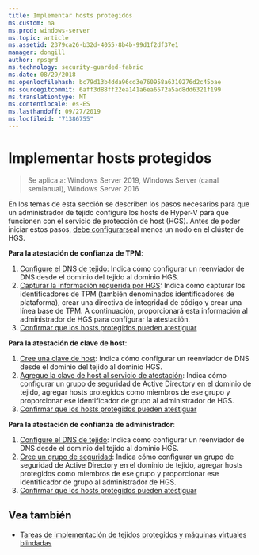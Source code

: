 ```yaml
---
title: Implementar hosts protegidos
ms.custom: na
ms.prod: windows-server
ms.topic: article
ms.assetid: 2379ca26-b32d-4055-8b4b-99d1f2df37e1
manager: dongill
author: rpsqrd
ms.technology: security-guarded-fabric
ms.date: 08/29/2018
ms.openlocfilehash: bc79d13b4dda96cd3e760958a6310276d2c45bae
ms.sourcegitcommit: 6aff3d88ff22ea141a6ea6572a5ad8dd6321f199
ms.translationtype: MT
ms.contentlocale: es-ES
ms.lasthandoff: 09/27/2019
ms.locfileid: "71386755"
---
```

# <a name="deploy-guarded-hosts"></a>Implementar hosts protegidos

>Se aplica a: Windows Server 2019, Windows Server (canal semianual), Windows Server 2016

En los temas de esta sección se describen los pasos necesarios para que un administrador de tejido configure los hosts de Hyper-V para que funcionen con el servicio de protección de host (HGS). Antes de poder iniciar estos pasos, [debe configurarse](guarded-fabric-setting-up-the-host-guardian-service-hgs.md)al menos un nodo en el clúster de HGS.

**Para la atestación de confianza de TPM**:
1. [Configure el DNS de tejido](guarded-fabric-configuring-fabric-dns.md): Indica cómo configurar un reenviador de DNS desde el dominio del tejido al dominio HGS.
2. [Capturar la información requerida por HGS](guarded-fabric-tpm-trusted-attestation-capturing-hardware.md): Indica cómo capturar los identificadores de TPM (también denominados identificadores de plataforma), crear una directiva de integridad de código y crear una línea base de TPM. A continuación, proporcionará esta información al administrador de HGS para configurar la atestación.
3. [Confirmar que los hosts protegidos pueden atestiguar](guarded-fabric-confirm-hosts-can-attest-successfully.md)

**Para la atestación de clave de host**:
1. [Cree una clave de host](guarded-fabric-create-host-key.md#create-a-host-key): Indica cómo configurar un reenviador de DNS desde el dominio del tejido al dominio HGS.
2. [Agregue la clave de host al servicio de atestación](guarded-fabric-create-host-key.md#add-the-host-key-to-the-attestation-service): Indica cómo configurar un grupo de seguridad de Active Directory en el dominio de tejido, agregar hosts protegidos como miembros de ese grupo y proporcionar ese identificador de grupo al administrador de HGS. 
3. [Confirmar que los hosts protegidos pueden atestiguar](guarded-fabric-confirm-hosts-can-attest-successfully.md)


**Para la atestación de confianza de administrador**:
1. [Configure el DNS de tejido](guarded-fabric-configuring-fabric-dns.md): Indica cómo configurar un reenviador de DNS desde el dominio del tejido al dominio HGS.
2. [Cree un grupo de seguridad](guarded-fabric-admin-trusted-attestation-creating-a-security-group.md): Indica cómo configurar un grupo de seguridad de Active Directory en el dominio de tejido, agregar hosts protegidos como miembros de ese grupo y proporcionar ese identificador de grupo al administrador de HGS. 
3. [Confirmar que los hosts protegidos pueden atestiguar](guarded-fabric-confirm-hosts-can-attest-successfully.md)


## <a name="see-also"></a>Vea también

- [Tareas de implementación de tejidos protegidos y máquinas virtuales blindadas](guarded-fabric-deploying-hgs-overview.md#deployment-tasks-for-guarded-fabrics-and-shielded-vms)
